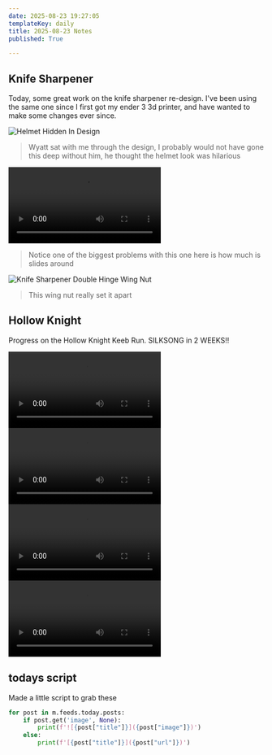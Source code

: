 ```yaml
---
date: 2025-08-23 19:27:05
templateKey: daily
title: 2025-08-23 Notes
published: True

---
```


## Knife Sharpener

Today, some great work on the knife sharpener re-design.  I've been using the
same one since I first got my ender 3 3d printer, and have wanted to make some
changes ever since.

![Helmet Hidden In Design](https://dropper.wayl.one/api/file/4cf7ea72-ad4b-421e-92ad-9d08e47b469a.png)
> Wyatt sat with me through the design, I probably would not have gone this deep without him, he thought the helmet look was hilarious

![Knife Sharpener Double Hinge First Try](https://dropper.wayl.one/api/file/30335f07-9cac-4e66-b908-f0e3cfbf7582.mp4)
> Notice one of the biggest problems with this one here is how much is slides around

![Knife Sharpener Double Hinge Wing Nut](https://dropper.wayl.one/api/file/27b5c23f-69a3-4e7b-a468-5a6767e1cb2e.png)
> This wing nut really set it apart

## Hollow Knight

Progress on the Hollow Knight Keeb Run.  SILKSONG in 2 WEEKS!!

![Getting The Lumafly Lantern In My Hollow Knight Keeb Run](https://dropper.wayl.one/api/file/2ea5790c-66d7-401d-95c7-c81a2bccb743.mp4)
![Unlocking Royal Waterways In Hollow Knight Keeb Run](https://dropper.wayl.one/api/file/3713bdd1-c645-46c5-85d2-451356383842.mp4)
![Entering Royal Waterway Hollow Knight Keeb Run](https://dropper.wayl.one/api/file/58235f4d-701f-4ddc-a26d-ab5f9e0bdbfc.mp4)
![Unlock Royal Waterway Bench In Hollow Knight Keeb](https://dropper.wayl.one/api/file/bdf1985b-6a32-4bf4-9f9a-d6f814db7136.mp4)

## todays script

Made a little script to grab these

``` python
for post in m.feeds.today.posts:
    if post.get('image', None):
        print(f'![{post["title"]}]({post["image"]})')
    else:
        print(f'[{post["title"]}]({post["url"]})')
```
